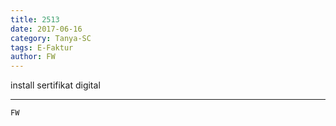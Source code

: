 ```yaml
---
title: 2513
date: 2017-06-16
category: Tanya-SC
tags: E-Faktur
author: FW
---
```


install sertifikat digital

---



`FW`
